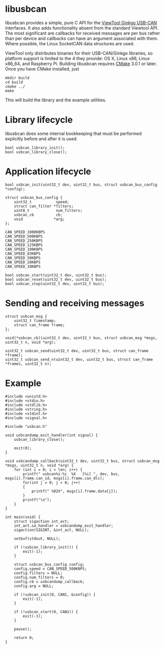 # libusbcan

libusbcan provides a simple, pure C API for the [ViewTool Ginkgo USB-CAN](http://www.viewtool.com/index.php?option=com_content&view=article&id=201&Itemid=27) interfaces. It also adds functionality absent from the standard Viewtool API. The most significant are callbacks for received messages are per bus rather than per device and callbacks can have an argument associated with them. Where possible, the Linux SocketCAN data structures are used.

ViewTool only distributes binaries for their USB-CAN/Ginkgo libraries, so platform support is limited to the 4 they
provide: OS X, Linux x86, Linux x86_64, and Raspberry Pi. Building libusbcan requires [CMake](http://cmake.org) 3.0.1
or later. Once you have CMake installed, just

	mkdir build
	cd build
	cmake ../
	make

This will build the library and the example utilities.

# Library lifecycle

libusbcan does some internal bookkeeping that must be performed explicitly before and after it is used.

	bool usbcan_library_init();
	bool usbcan_library_close();

# Application lifecycle

	bool usbcan_init(uint32_t dev, uint32_t bus, struct usbcan_bus_config *config);

	struct usbcan_bus_config {
		uint32_t           speed;
		struct can_filter *filters;
		uint8_t            num_filters;
		usbcan_cb          cb;
		void              *arg;
	};

	CAN_SPEED_1000KBPS
	CAN_SPEED_500KBPS
	CAN_SPEED_250KBPS
	CAN_SPEED_125KBPS
	CAN_SPEED_100KBPS
	CAN_SPEED_83KBPS
	CAN_SPEED_50KBPS
	CAN_SPEED_20KBPS
	CAN_SPEED_10KBPS
	
	bool usbcan_start(uint32_t dev, uint32_t bus);
	bool usbcan_reset(uint32_t dev, uint32_t bus);
	bool usbcan_stop(uint32_t dev, uint32_t bus);

# Sending and receiving messages

	struct usbcan_msg {
		uint32_t timestamp;
		struct can_frame frame;
	};

	void(*usbcan_cb)(uint32_t dev, uint32_t bus, struct usbcan_msg *msgs, uint32_t n, void *arg);

	uint32_t usbcan_send(uint32_t dev, uint32_t bus, struct can_frame *frame);
	uint32_t usbcan_send_n(uint32_t dev, uint32_t bus, struct can_frame *frames, uint32_t n);

# Example

    #include <unistd.h>
    #include <stdio.h>
    #include <stdlib.h>
    #include <string.h>
    #include <stdint.h>
    #include <signal.h>
	
    #include "usbcan.h"
	
	void usbcandump_exit_handler(int signal) {
		usbcan_library_close();

	    exit(0);
	}
	
	void usbcandump_callback(uint32_t dev, uint32_t bus, struct usbcan_msg *msgs, uint32_t n, void *arg) {
		for (int i = 0; i < len; i++) {
			printf(" usbcan%i:%i  %X   [%i] ", dev, bus, msgs[i].frame.can_id, msgs[i].frame.can_dlc);
			for(int j = 0; j < 8; j++)
			{
				printf(" %02X", msgs[i].frame.data[j]);
			}
			printf("\n");
		}
	}

	int main(void) {
		struct sigaction int_act;
		int_act.sa_handler = usbcandump_exit_handler;
		sigaction(SIGINT, &int_act, NULL);

	    setbuf(stdout, NULL);
	
		if (!usbcan_library_init()) {
			exit(-1);
		}
		
		struct usbcan_bus_config config;
		config.speed = CAN_SPEED_500KBPS;
		config.filters = NULL;
		config.num_filters = 0;
		config.cb = usbcandump_callback;
		config.arg = NULL;
		
		if (!usbcan_init(0, CAN1, &config)) {
			exit(-1);
		}
		
		if (!usbcan_start(0, CAN1)) {
			exit(-1);
		}
		
		pause();
		
		return 0;
	}



